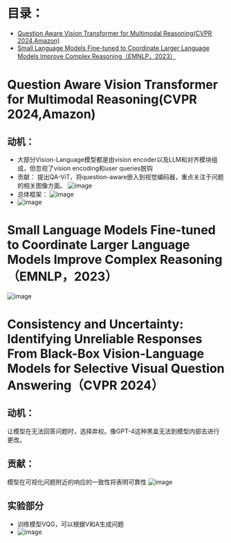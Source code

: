 # 目录：
- [Question Aware Vision Transformer for Multimodal Reasoning(CVPR 2024,Amazon)](#question-aware-vision-transformer-for-multimodal-reasoningcvpr-2024amazon)
- [Small Language Models Fine-tuned to Coordinate Larger Language Models Improve Complex Reasoning（EMNLP，2023）](#small-language-models-fine-tuned-to-coordinate-larger-language-models-improve-complex-reasoningemnlp2023)
# Question Aware Vision Transformer for Multimodal Reasoning(CVPR 2024,Amazon)
## 动机：
* 大部分Vision-Language模型都是由vision encoder以及LLM和对齐模块组成，但忽视了vision encoding和user queries脱钩
* 贡献： 提出QA-ViT，将question-aware嵌入到视觉编码器，重点关注于问题的相关图像方面。
  ![image](https://github.com/bixie6868/project/assets/78329110/887a5ffd-88c2-43fb-8dff-a81c3a255722)
* 总体框架：
  ![image](https://github.com/bixie6868/project/assets/78329110/3bc759c4-9add-4516-a305-898d4e8549ad)
* ![image](https://github.com/bixie6868/project/assets/78329110/45316dbe-cb9f-4467-8631-8815d5efde43)
# Small Language Models Fine-tuned to Coordinate Larger Language Models Improve Complex Reasoning（EMNLP，2023）
![image](https://github.com/bixie6868/project/assets/78329110/64e17749-d17b-448f-8eed-4012c749dadb)
# Consistency and Uncertainty: Identifying Unreliable Responses From Black-Box Vision-Language Models for Selective Visual Question Answering（CVPR 2024）
## 动机：
让模型在无法回答问题时，选择弃权。像GPT-4这种黑盒无法到模型内部去进行更改。
## 贡献：
模型在可视化问题附近的响应的一致性将表明可靠性
![image](https://github.com/bixie6868/project/assets/78329110/84bcf5b6-a139-4b11-9b01-981891fa633d)
## 实验部分
* 训练模型VQG，可以根据V和A生成问题
* ![image](https://github.com/bixie6868/project/assets/78329110/dcfd047e-e0f0-41c6-9360-5777cb7dd459)
